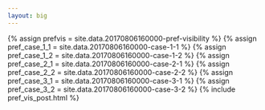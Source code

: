 ```yaml
---
layout: big
---
```

{% assign prefvis = site.data.20170806160000-pref-visibility %}
{% assign pref_case_1_1 = site.data.20170806160000-case-1-1 %}
{% assign pref_case_1_2 = site.data.20170806160000-case-1-2 %}
{% assign pref_case_2_1 = site.data.20170806160000-case-2-1 %}
{% assign pref_case_2_2 = site.data.20170806160000-case-2-2 %}
{% assign pref_case_3_1 = site.data.20170806160000-case-3-1 %}
{% assign pref_case_3_2 = site.data.20170806160000-case-3-2 %}
{% include pref_vis_post.html %}
